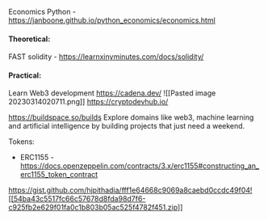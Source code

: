
Economics Python - https://janboone.github.io/python_economics/economics.html 

#### Theoretical:
FAST solidity - https://learnxinyminutes.com/docs/solidity/


#### Practical:
Learn Web3 development
https://cadena.dev/
![[Pasted image 20230314020711.png]]
https://cryptodevhub.io/


https://buildspace.so/builds
Explore domains like web3, machine learning and artificial intelligence by building projects that just need a weekend.


Tokens:
- ERC1155 - https://docs.openzeppelin.com/contracts/3.x/erc1155#constructing_an_erc1155_token_contract


https://gist.github.com/hjpithadia/fff1e64668c9069a8caebd0ccdc49f04![[54ba43c5517fc66c57678d8fda98d7f6-c925fb2e629f01fa0c1b803b05ac525f4782f451.zip]]